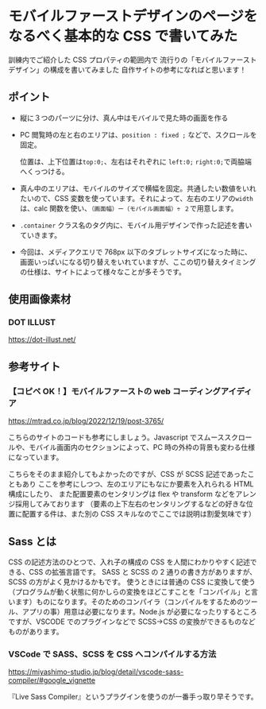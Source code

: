 # モバイルファーストデザインのページをなるべく基本的な CSS で書いてみた

訓練内でご紹介した CSS プロパティの範囲内で
流行りの「モバイルファーストデザイン」の構成を書いてみました
自作サイトの参考になればと思います！

## ポイント

-   縦に３つのパーツに分け、真ん中はモバイルで見た時の画面を作る
-   PC 閲覧時の左と右のエリアは、`position : fixed ;` などで、スクロールを固定。

    位置は、上下位置は`top:0;`、左右はそれぞれに `left:0;` `right:0;`で両脇端へくっつける。

-   真ん中のエリアは、モバイルのサイズで横幅を固定。共通したい数値をいれたいので、CSS 変数を使っています。それによって、左右のエリアの`width`は、calc 関数を使い、`（画面幅）ー（モバイル画面幅）÷ ２`で用意します。

-   `.container` クラス名のタグ内に、モバイル用デザインで作った記述を書いていきます。
-   今回は、メディアクエリで 768px 以下のタブレットサイズになった時に、画面いっぱいになる切り替えをいれていますが、ここの切り替えタイミングの仕様は、サイトによって様々なことが多そうです。

## 使用画像素材

### DOT ILLUST

https://dot-illust.net/

## 参考サイト

### 【コピペ OK！】モバイルファーストの web コーディングアイディア

https://mtrad.co.jp/blog/2022/12/19/post-3765/

こちらのサイトのコードも参考にしましょう。Javascript でスムーススクロールや、モバイル画面内のセクションによって、PC 時の外枠の背景も変わる仕様になっています。

こちらをそのまま紹介してもよかったのですが、CSS が SCSS 記述であったこともあり
ここを参考にしつつ、左のエリアにもなにか要素を入れられる HTML 構成にしたり、
また配置要素のセンタリングは flex や transform などをアレンジ採用してみております
（要素の上下左右のセンタリングするなどの好きな位置に配置する件は、また別の CSS スキルなのでここでは説明は割愛気味です）

## Sass とは

CSS の記述方法のひとつで、入れ子の構成の CSS を人間にわかりやすく記述できる、CSS の拡張言語です。
SASS と SCSS の 2 通りの書き方がありますが、SCSS の方がよく見かけるかもです。
使うときには普通の CSS に変換して使う（プログラムが動く状態に何かしらの変換をほどこすことを「コンパイル」と言います）ものになります。そのためのコンパイラ（コンパイルをするためのツール、アプリの事）用意は必要になります。Node.js が必要になったりするところですが、VSCODE でのプラグインなどで SCSS→CSS の変換ができるものなどものがあります。

### VSCode で SASS、SCSS を CSS へコンパイルする方法

https://miyashimo-studio.jp/blog/detail/vscode-sass-compiler/#google_vignette

『Live Sass Compiler』というプラグインを使うのが一番手っ取り早そうです。

